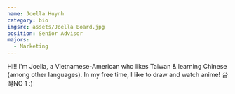 ```yaml
---
name: Joella Huynh
category: bio
imgsrc: assets/Joella Board.jpg
position: Senior Advisor
majors:
  - Marketing
---
```

Hi!! I'm Joella, a Vietnamese-American who likes Taiwan & learning Chinese (among other languages). In my free time, I like to draw and watch anime! 台灣NO 1 :)
